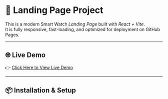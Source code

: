# 🚀 Landing Page Project

This is a modern Smart Watch _Landing Page_ built with _React + Vite_.  
It is fully responsive, fast-loading, and optimized for deployment on GitHub Pages.

---

## 🌐 Live Demo

👉 [Click Here to View Live Demo](https://sayan-biswas01.github.io/SmsrtWatch-Landing_page/)

---

## 📦 Installation & Setup
